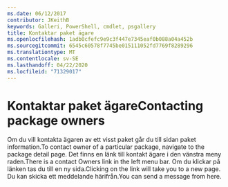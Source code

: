 ```yaml
---
ms.date: 06/12/2017
contributor: JKeithB
keywords: Galleri, PowerShell, cmdlet, psgallery
title: Kontaktar paket ägare
ms.openlocfilehash: 1adb0cfefc9e9c3f447e7345eaf0b088a04a452b
ms.sourcegitcommit: 6545c60578f7745be015111052fd7769f8289296
ms.translationtype: MT
ms.contentlocale: sv-SE
ms.lasthandoff: 04/22/2020
ms.locfileid: "71329017"
---
```

# <a name="contacting-package-owners"></a><span data-ttu-id="0aec5-103">Kontaktar paket ägare</span><span class="sxs-lookup"><span data-stu-id="0aec5-103">Contacting package owners</span></span>

<span data-ttu-id="0aec5-104">Om du vill kontakta ägaren av ett visst paket går du till sidan paket information.</span><span class="sxs-lookup"><span data-stu-id="0aec5-104">To contact owner of a particular package, navigate to the package detail page.</span></span>
<span data-ttu-id="0aec5-105">Det finns en länk till kontakt ägare i den vänstra meny raden.</span><span class="sxs-lookup"><span data-stu-id="0aec5-105">There is a contact Owners link in the left menu bar.</span></span>
<span data-ttu-id="0aec5-106">Om du klickar på länken tas du till en ny sida.</span><span class="sxs-lookup"><span data-stu-id="0aec5-106">Clicking on the link will take you to a new page.</span></span>
<span data-ttu-id="0aec5-107">Du kan skicka ett meddelande härifrån.</span><span class="sxs-lookup"><span data-stu-id="0aec5-107">You can send a message from here.</span></span>
